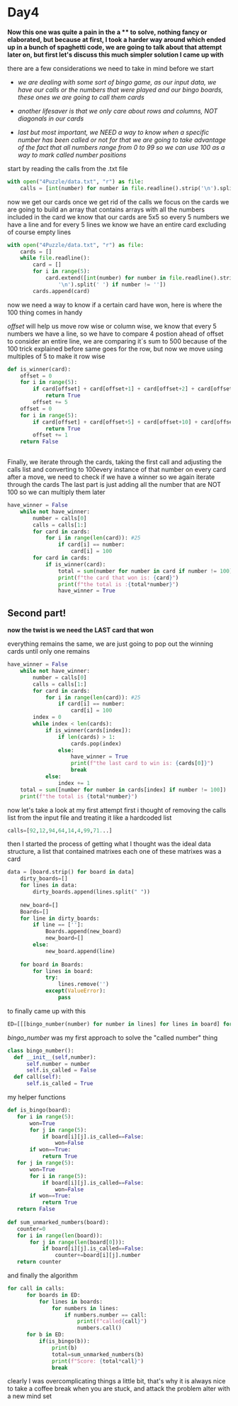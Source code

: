 # Day4
**Now this one was quite a pain in the a ** to solve, nothing fancy or 
elaborated, but because at first, I took a harder way around which ended up in a bunch of spaghetti code, we are going to talk about that attempt later on, but first let's discuss this much simpler solution I came up with**

there are a few considerations we need to take in mind before we start

* *we are dealing with some sort of bingo game, as our input data, we have our calls or the numbers that were played and our bingo boards, these ones we are going to call them cards*

* *another lifesaver is that we only care about rows and columns, NOT diagonals in our cards*
* *last but most important, we NEED a way to know when a specific number has been called or not  for that we are going to take advantage of the fact that all numbers range from 0 to 99 so we can use 100 as a way to mark called number positions*

start by reading the calls from the .txt file

```python
with open("4Puzzle/data.txt", "r") as file:
    calls = [int(number) for number in file.readline().strip('\n').split(',')]
```
now we get our cards
once we get rid of the calls we focus on the cards we are going to build an array that contains arrays with all the numbers included in the card
we know that our cards are 5x5 
so every 5 numbers we have a line and for every 5 lines we know we have an entire card
excluding of course empty lines  

```python
with open("4Puzzle/data.txt", "r") as file:
    cards = []
    while file.readline():
        card = []
        for i in range(5):
            card.extend([int(number) for number in file.readline().strip(
                '\n').split(' ') if number != ''])
        cards.append(card)
```

now we need a way to know if a certain card have won, here is where the 100 thing comes in handy

*offset* will help us move row wise or column wise, we know that every 5 numbers we have a line, so we have to compare 4 postion ahead of offset to consider an entire line, we are comparing it´s sum to 500 because of the 100 trick explained before
same goes for the row, but now we move using multiples of 5 to make it row wise
```python
def is_winner(card):
    offset = 0
    for i in range(5):
        if card[offset] + card[offset+1] + card[offset+2] + card[offset+3] + card[offset+4] == 500:
            return True
        offset += 5
    offset = 0
    for i in range(5):
        if card[offset] + card[offset+5] + card[offset+10] + card[offset+15] + card[offset+20] == 500:
            return True
        offset += 1
    return False
    
```
Finally, we iterate through the cards, taking the first call  and adjusting the calls list
and converting to 100every instance of that number on every card 
after a move, we need to check if we have a winner so we again iterate through the cards
The last part is just adding all the number that are NOT 100 so we can multiply them later 
```python
have_winner = False
    while not have_winner:
        number = calls[0]
        calls = calls[1:]
        for card in cards:
            for i in range(len(card)): #25
                if card[i] == number:
                    card[i] = 100
        for card in cards:
            if is_winner(card):
                total = sum(number for number in card if number != 100)
                print(f"the card that won is: {card}")
                print(f"the total is :{total*number}")
                have_winner = True
```

## Second part!

**now the twist is we need the LAST card that won**

everything remains the same, we are just going to pop out the winning cards until only one remains
```python
have_winner = False
    while not have_winner:
        number = calls[0]
        calls = calls[1:]
        for card in cards:
            for i in range(len(card)): #25
                if card[i] == number:
                    card[i] = 100
        index = 0
        while index < len(cards):
            if is_winner(cards[index]):
                if len(cards) > 1:
                    cards.pop(index)
                else:
                    have_winner = True
                    print(f"the last card to win is: {cards[0]}")
                    break
            else:
                index += 1
    total = sum([number for number in cards[index] if number != 100])
    print(f"the total is {total*number}")
```
now let's take a look at my first attempt
first i thought of removing the calls list from the input file and treating it like a hardcoded list

```python
calls=[92,12,94,64,14,4,99,71...]
```

then I started the process of getting what I thought was the ideal data structure, a list that contained matrixes each one of these matrixes was a card

```python
data = [board.strip() for board in data]
    dirty_boards=[]
    for lines in data:
        dirty_boards.append(lines.split(" "))
        
    new_board=[]
    Boards=[]
    for line in dirty_boards:
        if line == ['']:
            Boards.append(new_board)
            new_board=[]
        else:
            new_board.append(line)      
    
    for board in Boards:
        for lines in board:
            try:
                lines.remove('')
            except(ValueError):
                pass
 ```
 to finally came up with this 
 ```python
 ED=[[[bingo_number(number) for number in lines] for lines in board] for board in Boards]
 ```
 *bingo_number* was my first approach to solve the "called number" thing 
  ```python
 class bingo_number():
    def __init__(self,number):
        self.number = number
        self.is_called = False
    def call(self):
        self.is_called = True
```
my helper functions 
 ```python
def is_bingo(board):
    for i in range(5):
        won=True
        for j in range(5):
            if board[i][j].is_called==False:
                won=False
        if won==True:
            return True
    for j in range(5):
        won=True
        for i in range(5):
            if board[i][j].is_called==False:
                won=False
        if won==True:
            return True
    return False
            
def sum_unmarked_numbers(board):
    counter=0
    for i in range(len(board)):
        for j in range(len(board[0])):
            if board[i][j].is_called==False:
                counter+=board[i][j].number
    return counter
 ```
and finally the algorithm
  ```python
for call in calls:
        for boards in ED:
            for lines in boards:
                for numbers in lines:
                    if numbers.number == call:
                        print(f"called{call}")
                        numbers.call()
        for b in ED:
            if(is_bingo(b)):
                print(b)
                total=sum_unmarked_numbers(b)
                print(f"Score: {total*call}")
                break
```
clearly I was overcomplicating things a little bit, that's why it is always nice to take a coffee break when you are stuck, and attack the problem alter with a new mind set
